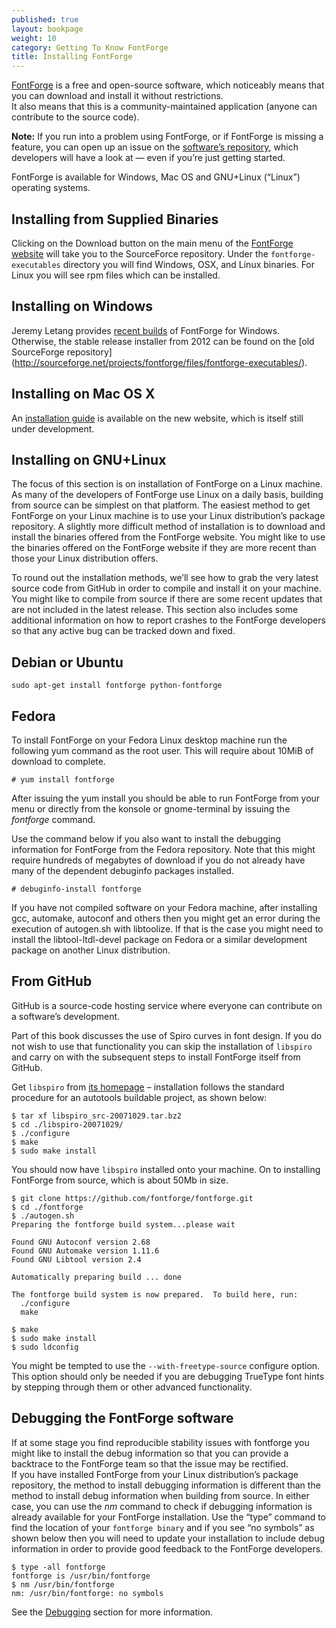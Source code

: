 ```yaml
---
published: true
layout: bookpage
weight: 10
category: Getting To Know FontForge
title: Installing FontForge
---
```


[FontForge] is a free and open-source software, which noticeably means that you can download and
install it without restrictions.  
It also means that this is a community-maintained application (anyone can contribute to the source
code).

<p class="warn"><b>Note:</b> If you run into a problem using FontForge, or if FontForge is missing a
feature, you can open up an issue on the <a href="https://github.com/fontforge/fontforge">software’s
repository</a>, which developers will have a look at &mdash; even if you’re just getting started.</p>

FontForge is available for Windows, Mac OS and GNU+Linux (“Linux”) operating systems.

Installing from Supplied Binaries
---------------------------------

Clicking on the Download button on the main menu of the [FontForge website][FontForge] will take you
to the SourceForce repository. Under the `fontforge-executables` directory you will find Windows,
OSX, and Linux binaries. For Linux you will see rpm files which can be installed.

Installing on Windows
---------------------

Jeremy Letang provides [recent builds](http://sourceforge.net/projects/fontforgebuilds/) of
FontForge for Windows.  
Otherwise, the stable release installer from 2012 can be found on the [old SourceForge repository]
(http://sourceforge.net/projects/fontforge/files/fontforge-executables/).

Installing on Mac OS X
----------------------

An [installation guide](http://fontforge.github.io/en-US/downloads/mac/) is available on the new
website, which is itself still under development.

Installing on GNU+Linux
-------------------------

The focus of this section is on installation of FontForge on a Linux machine. As many of the
developers of FontForge use Linux on a daily basis, building from source can be simplest on that
platform. The easiest method to get FontForge on your Linux machine is to use your Linux
distribution’s package repository. A slightly more difficult method of installation is to download
and install the binaries offered from the FontForge website. You might like to use the binaries
offered on the FontForge website if they are more recent than those your Linux distribution offers.

To round out the installation methods, we’ll see how to grab the very latest source code from GitHub
in order to compile and install it on your machine. You might like to compile from source if
there are some recent updates that are not included in the latest release. This section also
includes some additional information on how to report crashes to the FontForge developers so that
any active bug can be tracked down and fixed.

## Debian or Ubuntu

```
sudo apt-get install fontforge python-fontforge
```

## Fedora

To install FontForge on your Fedora Linux desktop machine run the following yum command as the root
user. This will require about 10MiB of download to complete.

```
# yum install fontforge
```

After issuing the yum install you should be able to run FontForge from your menu or directly from
the konsole or gnome-terminal by issuing the *fontforge* command.

Use the command below if you also want to install the debugging information for FontForge from the
Fedora repository. Note that this might require hundreds of megabytes of download if you do not
already have many of the dependent debuginfo packages installed.

```
# debuginfo-install fontforge
```

If you have not compiled software on your Fedora machine, after installing gcc, automake, autoconf
and others then you might get an error during the execution of autogen.sh with libtoolize. If that
is the case you might need to install the libtool-ltdl-devel package on Fedora or a similar
development package on another Linux distribution.

## From GitHub

GitHub is a source-code hosting service where everyone can contribute on a software’s development.

Part of this book discusses the use of Spiro curves in font design. If you do not wish to use that
functionality you can skip the installation of `libspiro` and carry on with the subsequent steps to
install FontForge itself from GitHub.

Get `libspiro` from [its homepage](http://libspiro.sourceforge.net) &ndash; installation follows the
standard procedure for an autotools buildable project, as shown below:

```
$ tar xf libspiro_src-20071029.tar.bz2 
$ cd ./libspiro-20071029/
$ ./configure 
$ make
$ sudo make install
```

You should now have `libspiro` installed onto your machine. On to installing FontForge from source,
which is about 50Mb in size.

```
$ git clone https://github.com/fontforge/fontforge.git
$ cd ./fontforge
$ ./autogen.sh 
Preparing the fontforge build system...please wait

Found GNU Autoconf version 2.68
Found GNU Automake version 1.11.6
Found GNU Libtool version 2.4

Automatically preparing build ... done

The fontforge build system is now prepared.  To build here, run:
  ./configure
  make

$ make
$ sudo make install
$ sudo ldconfig
```

You might be tempted to use the `--with-freetype-source` configure option. This option should only
be needed if you are debugging TrueType font hints by stepping through them or other advanced
functionality.

## Debugging the FontForge software

If at some stage you find reproducible stability issues with fontforge you might like to install the
debug information so that you can provide a backtrace to the FontForge team so that the issue may be
rectified.  
If you have installed FontForge from your Linux distribution’s package repository, the method to
install debugging information is different than the method to install debug information when building
from source. In either case, you can use the *nm* command to check if debugging information is
already available for your FontForge installation. Use the “type” command to find the
location of your `fontforge binary` and if you see “no symbols” as shown below then you will need to
update your installation to include debug information in order to provide good feedback to the
FontForge developers.

```
$ type -all fontforge
fontforge is /usr/bin/fontforge
$ nm /usr/bin/fontforge
nm: /usr/bin/fontforge: no symbols
```

See the [Debugging] section for more information.

[FontForge]: http://fontforge.github.io/
[Debugging]: When_Things_Go_Wrong_With_Fontforge_Itself.html